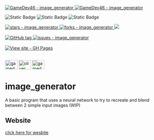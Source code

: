 <a href="https://github.com/GameDev46" title="Go to GitHub repo">
    <img src="https://img.shields.io/static/v1?label=GameDev46&message=Profile&color=Green&logo=github&style=for-the-badge&labelColor=1f1f22" alt="GameDev46 - image_generator">
    <img src="https://img.shields.io/badge/Version-beta-blue?style=for-the-badge&labelColor=1f1f22&color=Green" alt="GameDev46 - image_generator">
</a>


![Static Badge](https://img.shields.io/badge/-HTML5-1f1f22?style=for-the-badge&logo=HTML5)
![Static Badge](https://img.shields.io/badge/-CSS-1f1f22?style=for-the-badge&logo=CSS3&logoColor=6060ef)
![Static Badge](https://img.shields.io/badge/-JavaScript-1f1f22?style=for-the-badge&logo=JavaScript)
    
<a href="https://github.com/GameDev46/image_generator/stargazers">
    <img src="https://img.shields.io/github/stars/GameDev46/image_generator?style=for-the-badge&labelColor=1f1f22" alt="stars - image_generator">
</a>
<a href="https://github.com/GameDev46/image_generator/forks">
    <img src="https://img.shields.io/github/forks/GameDev46/image_generator?style=for-the-badge&labelColor=1f1f22" alt="forks - image_generator">
</a>
<a href="https://github.com/GameDev46/image_generator/issues">
    <img src="https://img.shields.io/github/issues/GameDev46/image_generator?style=for-the-badge&labelColor=1f1f22&color=blue"/>
 </a>

<br>
<br>

<a href="https://github.com/GameDev46/image_generator/releases/">
    <img src="https://img.shields.io/github/tag/GameDev46/image_generator?include_prereleases=&sort=semver&color=Green&style=for-the-badge&labelColor=1f1f22" alt="GitHub tag">
</a>

<a href="https://github.com/GameDev46/image_generator/issues">
    <img src="https://img.shields.io/github/issues/GameDev46/image_generator?style=for-the-badge&labelColor=1f1f22" alt="issues - image_generator">
</a>

<br>
<br>

<div align="left">
<a href="https://gamedev46.github.io/image_generator/">
    <img src="https://img.shields.io/badge/View_site-GH_Pages-2ea44f?style=for-the-badge&labelColor=1f1f22" alt="View site - GH Pages">
</a>
</div>

<br>

<p align="left">
<a href="https://twitter.com/gamedev46" target="blank"><img align="center" src="https://raw.githubusercontent.com/rahuldkjain/github-profile-readme-generator/master/src/images/icons/Social/twitter.svg" alt="gamedev46" height="30" width="40" /></a>
<a href="https://instagram.com/oliver_pearce47" target="blank"><img align="center" src="https://raw.githubusercontent.com/rahuldkjain/github-profile-readme-generator/master/src/images/icons/Social/instagram.svg" alt="oliver_pearce47" height="30" width="40" /></a>
<a href="https://www.youtube.com/c/gamedev46" target="blank"><img align="center" src="https://raw.githubusercontent.com/rahuldkjain/github-profile-readme-generator/master/src/images/icons/Social/youtube.svg" alt="gamedev46" height="30" width="40" /></a>
</p>

# image_generator

A basic program that uses a neural network to try to recreate and blend between 2 simple input images (WIP)

## Website

[click here for wesbite](https://gamedev46.github.io/image_generator/)
